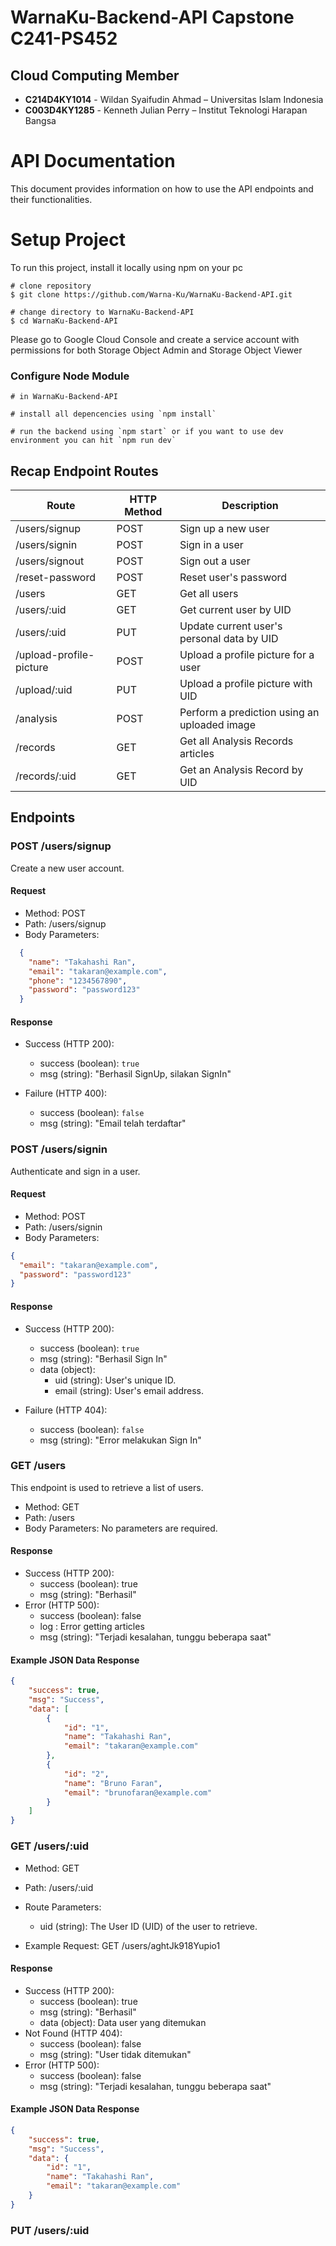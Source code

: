 # WarnaKu-Backend-API Capstone C241-PS452

## Cloud Computing Member

* **C214D4KY1014** - Wildan Syaifudin Ahmad – Universitas Islam Indonesia
* **C003D4KY1285** - Kenneth Julian Perry – Institut Teknologi Harapan Bangsa

# API Documentation

This document provides information on how to use the API endpoints and their functionalities.

# Setup Project
To run this project, install it locally using npm on your pc
```
# clone repository
$ git clone https://github.com/Warna-Ku/WarnaKu-Backend-API.git

# change directory to WarnaKu-Backend-API
$ cd WarnaKu-Backend-API
```
Please go to Google Cloud Console and create a service account with permissions for both Storage Object Admin and Storage Object Viewer

### Configure Node Module
```
# in WarnaKu-Backend-API

# install all depencencies using `npm install`

# run the backend using `npm start` or if you want to use dev environment you can hit `npm run dev`
```

## Recap Endpoint Routes
| Route                           | HTTP Method | Description                                  |
|---------------------------------|-------------|----------------------------------------------|
| /users/signup                         | POST        | Sign up a new user                           |
| /users/signin                         | POST        | Sign in a user                               |
| /users/signout                        | POST        | Sign out a user                              |
| /reset-password                 | POST        | Reset user's password                         |
| /users                          | GET         | Get all users                                |
| /users/:uid                     | GET         | Get current user by UID                              |
| /users/:uid                     | PUT         | Update current user's personal data by UID
| /upload-profile-picture         | POST        | Upload a profile picture for a user           |
| /upload/:uid                    | PUT         | Upload a profile picture with UID             |
| /analysis                        | POST        | Perform a prediction using an uploaded image  |
| /records                        | GET         | Get all Analysis Records articles                             |
| /records/:uid                   | GET         | Get an Analysis Record by UID                         |

## Endpoints

### POST /users/signup

Create a new user account.

#### Request
- Method: POST
- Path: /users/signup
- Body Parameters:
```json
  {
    "name": "Takahashi Ran",
    "email": "takaran@example.com",
    "phone": "1234567890",
    "password": "password123"
  }
```
#### Response

- Success (HTTP 200):
  - success (boolean): `true`
  - msg (string): "Berhasil SignUp, silakan SignIn"

- Failure (HTTP 400):
  - success (boolean): `false`
  - msg (string): "Email telah terdaftar"

### POST /users/signin

Authenticate and sign in a user.

#### Request

- Method: POST
- Path: /users/signin
- Body Parameters:
```json
{
  "email": "takaran@example.com",
  "password": "password123"
}
```

#### Response

- Success (HTTP 200):
  - success (boolean): `true`
  - msg (string): "Berhasil Sign In"
  - data (object):
    - uid (string): User's unique ID.
    - email (string): User's email address.

- Failure (HTTP 404):
  - success (boolean): `false`
  - msg (string): "Error melakukan Sign In"

### GET /users

This endpoint is used to retrieve a list of users.

- Method: GET
- Path: /users
- Body Parameters: No parameters are required.

#### Response

- Success (HTTP 200):
  - success (boolean): true
  - msg (string): "Berhasil"
- Error (HTTP 500):
  - success (boolean): false
  - log : Error getting articles
  - msg (string): "Terjadi kesalahan, tunggu beberapa saat"

#### Example JSON Data Response
```json
{
    "success": true,
    "msg": "Success",
    "data": [
        {
            "id": "1",
            "name": "Takahashi Ran",
            "email": "takaran@example.com"
        },
        {
            "id": "2",
            "name": "Bruno Faran",
            "email": "brunofaran@example.com"
        }
    ]
}
```

### GET /users/:uid

- Method: GET
- Path: /users/:uid
- Route Parameters:
  - uid (string): The User ID (UID) of the user to retrieve.

- Example Request: GET /users/aghtJk918Yupio1

#### Response

- Success (HTTP 200):
  - success (boolean): true
  - msg (string): "Berhasil"
  - data (object): Data user yang ditemukan
- Not Found (HTTP 404):
  - success (boolean): false
  - msg (string): "User tidak ditemukan"
- Error (HTTP 500):
  - success (boolean): false
  - msg (string): "Terjadi kesalahan, tunggu beberapa saat"

#### Example JSON Data Response
```json
{
    "success": true,
    "msg": "Success",
    "data": {
        "id": "1",
        "name": "Takahashi Ran",
        "email": "takaran@example.com"
    }
}
```

### PUT /users/:uid





 
